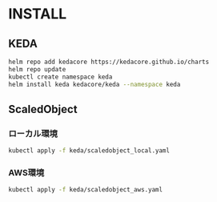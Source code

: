 # INSTALL

## KEDA

```bash
helm repo add kedacore https://kedacore.github.io/charts
helm repo update
kubectl create namespace keda
helm install keda kedacore/keda --namespace keda
```

## ScaledObject

### ローカル環境

```bash
kubectl apply -f keda/scaledobject_local.yaml
```

### AWS環境

```bash
kubectl apply -f keda/scaledobject_aws.yaml
```
